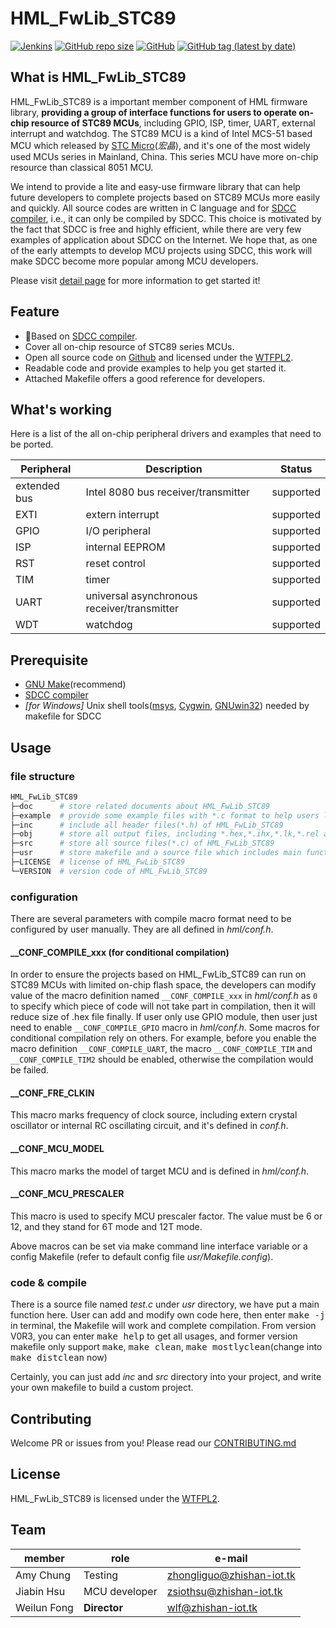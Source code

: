 # HML_FwLib_STC89
[![Jenkins](https://img.shields.io/jenkins/build?jobUrl=http%3A%2F%2Fjenkins.zhishan-iot.tk%3A12463%2Fjob%2FHML_FwLib_STC89)](http://jenkins.zhishan-iot.tk:12463/job/HML_FwLib_STC89)
[![GitHub repo size](https://img.shields.io/github/repo-size/MCU-ZHISHAN-IoT/HML_FwLib_STC89)](https://github.com/MCU-ZHISHAN-IoT/HML_FwLib_STC89)
[![GitHub](https://img.shields.io/github/license/MCU-ZHISHAN-IoT/HML_FwLib_STC89)](https://github.com/MCU-ZHISHAN-IoT/HML_FwLib_STC89/blob/master/LICENSE)
[![GitHub tag (latest by date)](https://img.shields.io/github/v/tag/MCU-ZHISHAN-IoT/HML_FwLib_STC89?color=26a69a)](https://github.com/MCU-ZHISHAN-IoT/HML_FwLib_STC89/tags)

## What is HML_FwLib_STC89
HML_FwLib_STC89 is a important member component of HML firmware library, **providing a group of interface functions for users to 
operate on-chip resource of STC89 MCUs**, including GPIO, ISP, timer, UART, external interrupt and watchdog. The STC89 MCU is a 
kind of Intel MCS-51 based MCU which released by [STC Micro](http://www.stcmcu.com/)(*宏晶*), and it's one of the most widely 
used MCUs series in Mainland, China. This series MCU have more on-chip resource than classical 8051 MCU.

We intend to provide a lite and easy-use firmware library that can help future developers to complete projects based on STC89 
MCUs more easily and quickly. All source codes are written in C language and for [SDCC compiler](http://sdcc.sourceforge.net/),
i.e., it can only be compiled by SDCC. This choice is motivated by the fact that SDCC is free and highly efficient, while there
are very few examples of application about SDCC on the Internet. We hope that, as one of the early attempts to develop MCU 
projects using SDCC, this work will make SDCC become more popular among MCU developers.

Please visit [detail page](https://hw.zhishan-iot.tk/page/hml/detail/fwlib_stc89.html) for more information to get started it!

## Feature
+ :dart:Based on [SDCC compiler](http://sdcc.sourceforge.net/).
+ Cover all on-chip resource of STC89 series MCUs.
+ Open all source code on [Github](https://github.com) and licensed under the [WTFPL2](http://wtfpl2.com/).
+ Readable code and provide examples to help you get started it.
+ Attached Makefile offers a good reference for developers.

## What's working
Here is a list of the all on-chip peripheral drivers and examples that need to be ported.

| Peripheral | Description | Status |
| --- | --- | --- |
| extended bus | Intel 8080 bus receiver/transmitter | supported |
| EXTI | extern interrupt | supported |
| GPIO | I/O peripheral | supported  |
| ISP | internal EEPROM | supported  |
| RST | reset control | supported |
| TIM | timer | supported |
| UART | universal asynchronous receiver/transmitter | supported |
| WDT | watchdog | supported |

## Prerequisite
+ [GNU Make](http://www.gnu.org/software/make/manual/make.html)(recommend)
+ [SDCC compiler](http://sdcc.sourceforge.net/)
+ *\[for Windows\]* Unix shell tools([msys](http://www.mingw.org/wiki/MSYS), [Cygwin](http://www.cygwin.com/), [GNUwin32](http://gnuwin32.sourceforge.net/)) needed by makefile for SDCC

## Usage
### file structure
```bash
HML_FwLib_STC89
├─doc      # store related documents about HML_FwLib_STC89
├─example  # provide some example files with *.c format to help users learn about HML_FwLib_STC89
├─inc      # include all header files(*.h) of HML_FwLib_STC89
├─obj      # store all output files, including *.hex,*.ihx,*.lk,*.rel and others during compilation
├─src      # store all source files(*.c) of HML_FwLib_STC89
├─usr      # store makefile and a source file which includes main function
├─LICENSE  # license of HML_FwLib_STC89
└─VERSION  # version code of HML_FwLib_STC89
```
### configuration
There are several parameters with compile macro format need to be configured by user manually. They are all defined in 
*hml/conf.h*.
#### \_\_CONF\_COMPILE\_xxx (for conditional compilation)
In order to ensure the projects based on HML_FwLib_STC89 can run on STC89 MCUs with limited on-chip flash space, the developers 
can modify value of the macro definition named `__CONF_COMPILE_xxx` in *hml/conf.h* as `0` to specify which piece of code will not
take part in compilation, then it will reduce size of .hex file finally. If user only use GPIO module, then user just need to 
enable `__CONF_COMPILE_GPIO` macro in *hml/conf.h*. Some macros for conditional compilation rely on others. For example, before 
you enable the macro definition `__CONF_COMPILE_UART`, the macro `__CONF_COMPILE_TIM` and `__CONF_COMPILE_TIM2` should be 
enabled, otherwise the compilation would be failed.
####  \_\_CONF\_FRE\_CLKIN
This macro marks frequency of clock source, including extern crystal oscillator or internal RC oscillating circuit, and it's 
defined in *conf.h*.
#### \_\_CONF\_MCU\_MODEL
This macro marks the model of target MCU and is defined in *hml/conf.h*.
#### \_\_CONF\_MCU\_PRESCALER
This macro is used to specify MCU prescaler factor. The value must be 6 or 12, and they stand for 6T mode and 12T mode.

Above macros can be set via make command line interface variable or a config Makefile (refer to default config file *usr/Makefile.config*).

### code & compile
There is a source file named *test.c* under *usr* directory, we have put a main function here. User can add and modify own code
here, then enter <kbd>make -j</kbd> in terminal, the Makefile will work and complete compilation. From version V0R3, you can 
enter <kbd>make help</kbd> to get all usages, and former version makefile only support <kbd>make</kbd>, <kbd>make clean</kbd>,
<kbd>make mostlyclean</kbd>(change into <kbd>make distclean</kbd> now)

Certainly, you can just add *inc* and *src* directory into your project, and write your own makefile to build a custom project. 

## Contributing
Welcome PR or issues from you! Please read our [CONTRIBUTING.md](https://github.com/MCU-ZHISHAN-IoT/HML_FwLib_STC89/blob/master/CONTRIBUTING.md)

## License
HML_FwLib_STC89 is licensed under the [WTFPL2](http://wtfpl2.com/).

## Team

|member        | role              |e-mail                        |
|--------------|-------------------|------------------------------|
| Amy Chung    | Testing           |[zhongliguo@zhishan-iot.tk](mailto:zhongliguo@zhishan-iot.tk) |
| Jiabin Hsu   | MCU developer     |[zsiothsu@zhishan-iot.tk](mailto:zsiothsu@zhishan-iot.tk) |
| Weilun Fong  | **Director**      |[wlf@zhishan-iot.tk](mailto:wlf@zhishan-iot.tk) |
